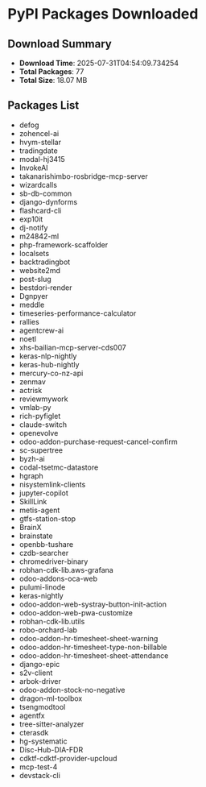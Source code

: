 # PyPI Packages Downloaded

## Download Summary
- **Download Time**: 2025-07-31T04:54:09.734254
- **Total Packages**: 77
- **Total Size**: 18.07 MB

## Packages List
- defog
- zohencel-ai
- hvym-stellar
- tradingdate
- modal-hj3415
- InvokeAI
- takanarishimbo-rosbridge-mcp-server
- wizardcalls
- sb-db-common
- django-dynforms
- flashcard-cli
- exp10it
- dj-notify
- m24842-ml
- php-framework-scaffolder
- localsets
- backtradingbot
- website2md
- post-slug
- bestdori-render
- Dgnpyer
- meddle
- timeseries-performance-calculator
- rallies
- agentcrew-ai
- noetl
- xhs-bailian-mcp-server-cds007
- keras-nlp-nightly
- keras-hub-nightly
- mercury-co-nz-api
- zenmav
- actrisk
- reviewmywork
- vmlab-py
- rich-pyfiglet
- claude-switch
- openevolve
- odoo-addon-purchase-request-cancel-confirm
- sc-supertree
- byzh-ai
- codal-tsetmc-datastore
- hgraph
- nisystemlink-clients
- jupyter-copilot
- SkillLink
- metis-agent
- gtfs-station-stop
- BrainX
- brainstate
- openbb-tushare
- czdb-searcher
- chromedriver-binary
- robhan-cdk-lib.aws-grafana
- odoo-addons-oca-web
- pulumi-linode
- keras-nightly
- odoo-addon-web-systray-button-init-action
- odoo-addon-web-pwa-customize
- robhan-cdk-lib.utils
- robo-orchard-lab
- odoo-addon-hr-timesheet-sheet-warning
- odoo-addon-hr-timesheet-type-non-billable
- odoo-addon-hr-timesheet-sheet-attendance
- django-epic
- s2v-client
- arbok-driver
- odoo-addon-stock-no-negative
- dragon-ml-toolbox
- tsengmodtool
- agentfx
- tree-sitter-analyzer
- cterasdk
- hg-systematic
- Disc-Hub-DIA-FDR
- cdktf-cdktf-provider-upcloud
- mcp-test-4
- devstack-cli
